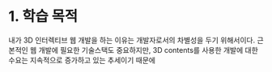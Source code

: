 # 1. 학습 목적

내가 3D 인터렉티브 웹 개발을 하는 이유는 개발자로서의 차별성을 두기 위해서이다. 
근본적인 웹 개발에 필요한 기술스택도 중요하지만, 3D contents를 사용한 개발에 대한 수요는 지속적으로
증가하고 있는 추세이기 때문에